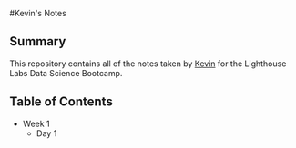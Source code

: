 #Kevin's Notes
## Summary 

This repository contains all of the notes taken by [Kevin](https://github.com/kevwiltimvri) for the Lighthouse Labs Data Science Bootcamp.
## Table of Contents
* Week 1
  * Day 1


